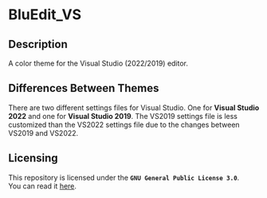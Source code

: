 # BluEdit_VS
## Description
A color theme for the Visual Studio (2022/2019) editor.

## Differences Between Themes
There are two different settings files for Visual Studio. One for **Visual Studio 2022** and one for **Visual Studio 2019**. The VS2019 settings file is less customized than the VS2022 settings file due to the changes between VS2019 and VS2022.

## Licensing
This repository is licensed under the **`GNU General Public License 3.0`**.<br/>
You can read it [here](https://github.com/Lexz-08/BluEdit_VS/blob/main/LICENSE).
